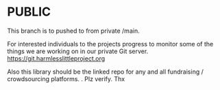 # PUBLIC

This branch is to pushed to from private /main. 

For interested individuals to the projects progress to monitor some of the things we are working on in our private Git server. 
https://git.harmlesslittleproject.org 

Also this library should be the linked repo for any and all fundraising / crowdsourcing platforms. . 
Plz verify. Thx
